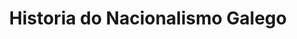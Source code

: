 ---
title: "Historia do Nacionalismo Galego"
portada: "/biblioteca/itinerarios/historia_do_nacionalismo_galego.png"
description: "Un percorrido pola ribeira do río Mao"
tipo: "itinerario"
---